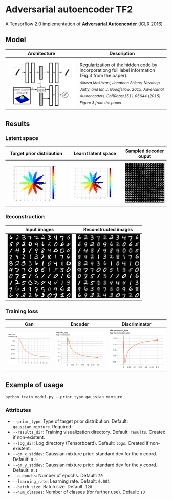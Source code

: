 # Adversarial autoencoder TF2

A Tensorflow 2.0 implementation of __[Adversarial Autoencoder](https://arxiv.org/abs/1511.05644/)__ (ICLR 2016)

## Model
Architecture | Description
------------ | -------------
<img src="imgs/aae-fig3.png" width="800px" style="max-width:100%"> | Regularization of the hidden code by incorporationg full label information (Fig.3 from the paper).<br/> <sub>*Alireza Makhzani, Jonathon Shlens, Navdeep Jaitly, and Ian J. Goodfellow. 2015. Adversarial Autoencoders. CoRRabs/1511.05644 (2015). Figure 3 from the paper.*</sub>

## Results
### Latent space
Target prior distribution | Learnt latent space | Sampled decoder ouput
------------ | ------------- |  ------------- 
<img src="imgs/gaussian_mixture_target_prior.png" width="300px" style="max-width:100%"> |<img src="imgs/learnt_manifold_example.png" width="300px" style="max-width:100%">| <img src="imgs/sampled_decoder_output.png" width="200px" style="max-width:100%">

### Reconstruction
Input images | Reconstructed images 
------------ | ------------- 
<img src="imgs/input_images.png" width="200px" style="max-width:100%"> |<img src="imgs/reconstruction_example.png" width="200px" style="max-width:100%">


### Training loss
Gan | Encoder | Discriminator
------------ | ------------- |  -------------
<img src="imgs/gan_loss.png" width="300px" style="max-width:100%"> | <img src="imgs/encoder_loss.png" width="300px" style="max-width:100%"> | <img src="imgs/discriminator_loss.png" width="300px" style="max-width:100%"> 

## Example of usage
```
python train_model.py --prior_type gaussian_mixture
```
### Attributes
* `--prior_type`: Type of target prior distribution. Default: `gaussian_mixture`. Required.
* `--results_dir`: Training visualization directory. Default: `results`. Created if non-existent.
* `--log_dir`: Log directory (Tensorboard). Default: `logs`. Created if non-existent.
* `--gm_x_stddev`: Gaussian mixture prior: standard dev for the x coord. Default: `0.5`
* `--gm_y_stddev`: Gaussian mixture prior: standard dev for the y coord. Default: `0.1`
* `--n_epochs`: Number of epochs. Default: `20`
* `--learning_rate`: Learning rate. Default: `0.001`
* `--batch_size`: Batch size. Default: `128`
* `--num_classes`: Number of classes (for further use). Default: `10`
